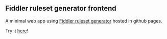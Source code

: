 
## Fiddler ruleset generator frontend

A minimal web app using [Fiddler ruleset generator](https://github.com/adefrutoscasado/fiddler-ruleset-generator) hosted in github pages.

Try it [here](https://adefrutoscasado.github.io/fiddler-ruleset-generator-frontend/)!
